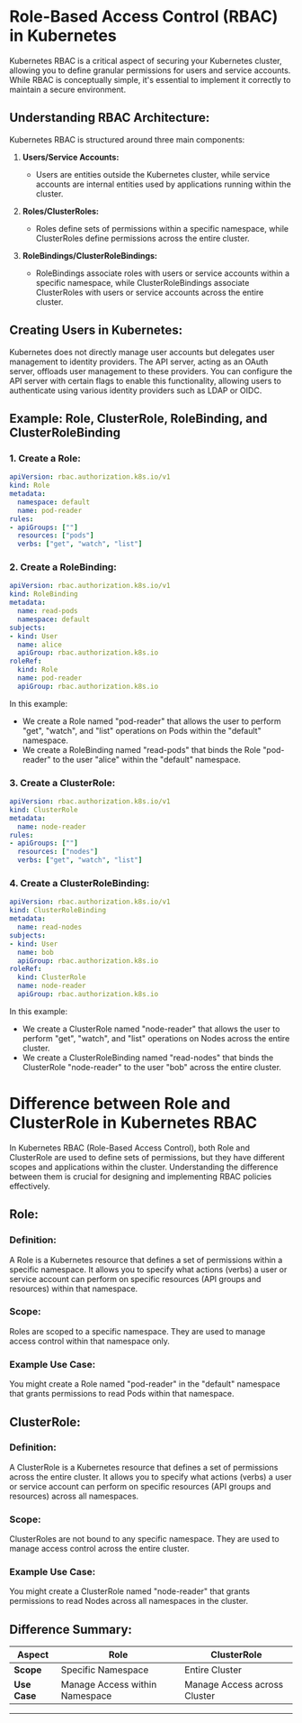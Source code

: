 # Role-Based Access Control (RBAC) in Kubernetes

Kubernetes RBAC is a critical aspect of securing your Kubernetes cluster, allowing you to define granular permissions for users and service accounts. While RBAC is conceptually simple, it's essential to implement it correctly to maintain a secure environment.

## Understanding RBAC Architecture:

Kubernetes RBAC is structured around three main components:

1. **Users/Service Accounts:**
   - Users are entities outside the Kubernetes cluster, while service accounts are internal entities used by applications running within the cluster.

2. **Roles/ClusterRoles:**
   - Roles define sets of permissions within a specific namespace, while ClusterRoles define permissions across the entire cluster.

3. **RoleBindings/ClusterRoleBindings:**
   - RoleBindings associate roles with users or service accounts within a specific namespace, while ClusterRoleBindings associate ClusterRoles with users or service accounts across the entire cluster.

## Creating Users in Kubernetes:

Kubernetes does not directly manage user accounts but delegates user management to identity providers. The API server, acting as an OAuth server, offloads user management to these providers. You can configure the API server with certain flags to enable this functionality, allowing users to authenticate using various identity providers such as LDAP or OIDC.

## Example: Role, ClusterRole, RoleBinding, and ClusterRoleBinding

### 1. Create a Role:

```yaml
apiVersion: rbac.authorization.k8s.io/v1
kind: Role
metadata:
  namespace: default
  name: pod-reader
rules:
- apiGroups: [""]
  resources: ["pods"]
  verbs: ["get", "watch", "list"]
```

### 2. Create a RoleBinding:

```yaml
apiVersion: rbac.authorization.k8s.io/v1
kind: RoleBinding
metadata:
  name: read-pods
  namespace: default
subjects:
- kind: User
  name: alice
  apiGroup: rbac.authorization.k8s.io
roleRef:
  kind: Role
  name: pod-reader
  apiGroup: rbac.authorization.k8s.io
```

In this example:
- We create a Role named "pod-reader" that allows the user to perform "get", "watch", and "list" operations on Pods within the "default" namespace.
- We create a RoleBinding named "read-pods" that binds the Role "pod-reader" to the user "alice" within the "default" namespace.

### 3. Create a ClusterRole:

```yaml
apiVersion: rbac.authorization.k8s.io/v1
kind: ClusterRole
metadata:
  name: node-reader
rules:
- apiGroups: [""]
  resources: ["nodes"]
  verbs: ["get", "watch", "list"]
```

### 4. Create a ClusterRoleBinding:

```yaml
apiVersion: rbac.authorization.k8s.io/v1
kind: ClusterRoleBinding
metadata:
  name: read-nodes
subjects:
- kind: User
  name: bob
  apiGroup: rbac.authorization.k8s.io
roleRef:
  kind: ClusterRole
  name: node-reader
  apiGroup: rbac.authorization.k8s.io
```

In this example:
- We create a ClusterRole named "node-reader" that allows the user to perform "get", "watch", and "list" operations on Nodes across the entire cluster.
- We create a ClusterRoleBinding named "read-nodes" that binds the ClusterRole "node-reader" to the user "bob" across the entire cluster.

# Difference between Role and ClusterRole in Kubernetes RBAC

In Kubernetes RBAC (Role-Based Access Control), both Role and ClusterRole are used to define sets of permissions, but they have different scopes and applications within the cluster. Understanding the difference between them is crucial for designing and implementing RBAC policies effectively.

## Role:

### Definition:
A Role is a Kubernetes resource that defines a set of permissions within a specific namespace. It allows you to specify what actions (verbs) a user or service account can perform on specific resources (API groups and resources) within that namespace.

### Scope:
Roles are scoped to a specific namespace. They are used to manage access control within that namespace only.

### Example Use Case:
You might create a Role named "pod-reader" in the "default" namespace that grants permissions to read Pods within that namespace.

## ClusterRole:

### Definition:
A ClusterRole is a Kubernetes resource that defines a set of permissions across the entire cluster. It allows you to specify what actions (verbs) a user or service account can perform on specific resources (API groups and resources) across all namespaces.

### Scope:
ClusterRoles are not bound to any specific namespace. They are used to manage access control across the entire cluster.

### Example Use Case:
You might create a ClusterRole named "node-reader" that grants permissions to read Nodes across all namespaces in the cluster.

## Difference Summary:

| Aspect           | Role                          | ClusterRole                   |
|------------------|-------------------------------|-------------------------------|
| **Scope**        | Specific Namespace            | Entire Cluster                |
| **Use Case**     | Manage Access within Namespace| Manage Access across Cluster |

**********************************************************************************